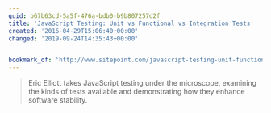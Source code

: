 ```yaml
---
guid: b67b63cd-5a5f-476a-bdb0-b9b807257d2f
title: 'JavaScript Testing: Unit vs Functional vs Integration Tests'
created: '2016-04-29T15:06:40+00:00'
changed: '2019-09-24T14:35:43+00:00'


bookmark_of: 'http://www.sitepoint.com/javascript-testing-unit-functional-integration/'
---
```



<blockquote>Eric Elliott takes JavaScript testing under the microscope, examining the kinds of tests available and demonstrating how they enhance software stability.</blockquote>
